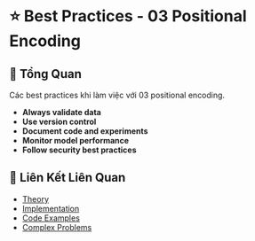 # ⭐ Best Practices - 03 Positional Encoding

## 🎯 Tổng Quan

Các best practices khi làm việc với 03 positional encoding.

- **Always validate data**
- **Use version control**
- **Document code and experiments**
- **Monitor model performance**
- **Follow security best practices**

## 🔗 Liên Kết Liên Quan

- [Theory](./THEORY_03_positional_encoding.md)
- [Implementation](./IMPLEMENTATION_03_positional_encoding.md)
- [Code Examples](./CODE_EXAMPLES_03_positional_encoding.md)
- [Complex Problems](./COMPLEX_PROBLEMS.md)
